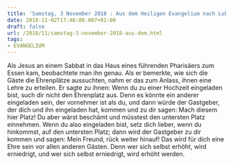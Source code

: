 ```yaml
---
title: 'Samstag, 3 November 2018 : Aus dem Heiligen Evangelium nach Lukas - Lk 14,1.7-11.'
date: 2018-11-02T17:46:00.007+01:00
draft: false
url: /2018/11/samstag-3-november-2018-aus-dem.html
tags: 
- EVANGELIUM
---
```


Als Jesus an einem Sabbat in das Haus eines führenden Pharisäers zum Essen kam, beobachtete man ihn genau. Als er bemerkte, wie sich die Gäste die Ehrenplätze aussuchten, nahm er das zum Anlass, ihnen eine Lehre zu erteilen. Er sagte zu ihnen: Wenn du zu einer Hochzeit eingeladen bist, such dir nicht den Ehrenplatz aus. Denn es könnte ein anderer eingeladen sein, der vornehmer ist als du, und dann würde der Gastgeber, der dich und ihn eingeladen hat, kommen und zu dir sagen: Mach diesem hier Platz! Du aber wärst beschämt und müsstest den untersten Platz einnehmen. Wenn du also eingeladen bist, setz dich lieber, wenn du hinkommst, auf den untersten Platz; dann wird der Gastgeber zu dir kommen und sagen: Mein Freund, rück weiter hinauf! Das wird für dich eine Ehre sein vor allen anderen Gästen. Denn wer sich selbst erhöht, wird erniedrigt, und wer sich selbst erniedrigt, wird erhöht werden.
